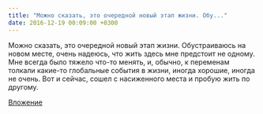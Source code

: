 ```yaml
---
title: "Можно сказать, это очередной новый этап жизни. Обу..."
date: 2016-12-19 00:09:00 +0300
---
```


Можно сказать, это очередной новый этап жизни. Обустраиваюсь на новом месте, очень надеюсь, что жить здесь мне предстоит не одному. Мне всегда было тяжело что-то менять, и, обычно, к переменам толкали какие-то глобальные события в жизни, иногда хорошие, иногда не очень. Вот и сейчас, сошел с насиженного места и пробую жить по другому.

[Вложение](/assets/vk_photos/1/UDTUrKWNxnY.jpg)

